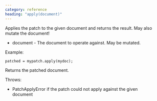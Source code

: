 ```yaml
---
category: reference
heading: "apply(document)"
---
```


Applies the patch to the given document and returns the result. May also mutate the document!

  * document  - The document to operate against. May be mutated.

Example:

    patched = mypatch.apply(mydoc);


Returns the patched document.

Throws:

   * PatchApplyError if the patch could not apply against the given document

